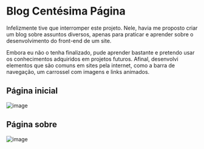 # Blog Centésima Página

Infelizmente tive que interromper este projeto. Nele, havia me proposto criar um blog sobre assuntos diversos, 
apenas para praticar e aprender sobre o desenvolvimento do front-end de um site.

Embora eu não o tenha finalizado, pude aprender bastante e pretendo usar os conhecimentos adquiridos em projetos futuros. Afinal,
desenvolvi elementos que são comuns em sites pela internet, como a barra de navegação, um carrossel com imagens e links animados. 

## Página inicial

![image](https://github.com/HenriqueChav/blog-centesima-pagina/assets/81886464/0170a200-1c1c-45b1-9aa8-a292fce90cfb)

## Página sobre

![image](https://github.com/HenriqueChav/blog-centesima-pagina/assets/81886464/5cef485c-8399-42fa-9a2a-717f6e446c4b)
